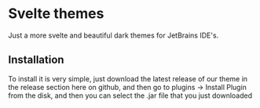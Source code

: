 # Svelte themes

Just a more svelte and beautiful dark themes for JetBrains IDE's.

## Installation

To install it is very simple, just download the latest release of our theme in the release section here on github, and then go to plugins -> Install Plugin from the disk, and then you can select the .jar file that you just downloaded